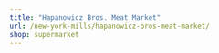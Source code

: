 ```yaml
---
title: "Hapanowicz Bros. Meat Market"
url: /new-york-mills/hapanowicz-bros-meat-market/
shop: supermarket
---
```

